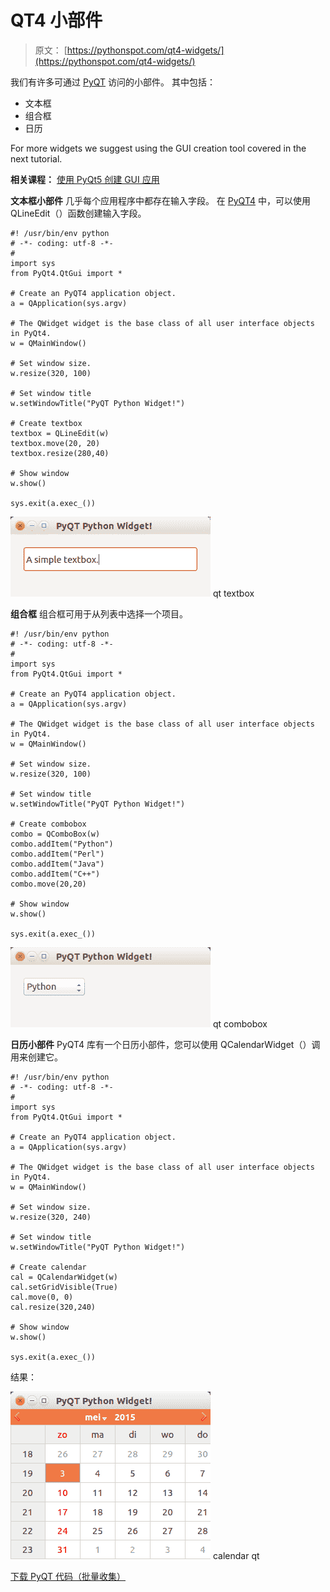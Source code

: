 # QT4 小部件

> 原文： [https://pythonspot.com/qt4-widgets/](https://pythonspot.com/qt4-widgets/)

我们有许多可通过 [PyQT](https://pythonspot.com/pyqt4/) 访问的小部件。 其中包括：

*   文本框
*   组合框
*   日历

For more widgets we suggest using the GUI creation tool covered in the next tutorial.

**相关课程：** [使用 PyQt5 创建 GUI 应用](https://gum.co/pysqtsamples)

**文本框小部件** 几乎每个应用程序中都存在输入字段。 在 [PyQT4](https://pythonspot.com/pyqt4/) 中，可以使用 QLineEdit（）函数创建输入字段。

```
#! /usr/bin/env python
# -*- coding: utf-8 -*-
#
import sys
from PyQt4.QtGui import *

# Create an PyQT4 application object.
a = QApplication(sys.argv)

# The QWidget widget is the base class of all user interface objects in PyQt4.
w = QMainWindow()

# Set window size.
w.resize(320, 100)

# Set window title
w.setWindowTitle("PyQT Python Widget!")

# Create textbox
textbox = QLineEdit(w)
textbox.move(20, 20)
textbox.resize(280,40)

# Show window
w.show()

sys.exit(a.exec_())

```

![qt textbox](img/8e1ee291a6d4a348a3629298a80fefbd.jpg) qt textbox

**组合框** 组合框可用于从列表中选择一个项目。

```
#! /usr/bin/env python
# -*- coding: utf-8 -*-
#
import sys
from PyQt4.QtGui import *

# Create an PyQT4 application object.
a = QApplication(sys.argv)

# The QWidget widget is the base class of all user interface objects in PyQt4.
w = QMainWindow()

# Set window size.
w.resize(320, 100)

# Set window title
w.setWindowTitle("PyQT Python Widget!")

# Create combobox
combo = QComboBox(w)
combo.addItem("Python")
combo.addItem("Perl")
combo.addItem("Java")
combo.addItem("C++")
combo.move(20,20)

# Show window
w.show()

sys.exit(a.exec_())

```

![qt combobox](img/cb9724ae989ef2c079731874772a1798.jpg) qt combobox

**日历小部件** PyQT4 库有一个日历小部件，您可以使用 QCalendarWidget（）调用来创建它。

```
#! /usr/bin/env python
# -*- coding: utf-8 -*-
#
import sys
from PyQt4.QtGui import *

# Create an PyQT4 application object.
a = QApplication(sys.argv)

# The QWidget widget is the base class of all user interface objects in PyQt4.
w = QMainWindow()

# Set window size.
w.resize(320, 240)

# Set window title
w.setWindowTitle("PyQT Python Widget!")

# Create calendar
cal = QCalendarWidget(w)
cal.setGridVisible(True)
cal.move(0, 0)
cal.resize(320,240)

# Show window
w.show()

sys.exit(a.exec_())

```

结果：

![calendar qt](img/ab786df4859e36d6feeabac1f97dc5f2.jpg) calendar qt

[下载 PyQT 代码（批量收集）](https://pythonspot.com/python-qt-examples/)